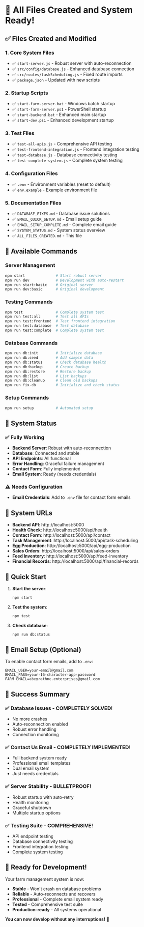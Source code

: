 # 🎉 All Files Created and System Ready!

## ✅ Files Created and Modified

### 1. **Core System Files**
- ✅ `start-server.js` - Robust server with auto-reconnection
- ✅ `src/config/database.js` - Enhanced database connection
- ✅ `src/routes/taskScheduling.js` - Fixed route imports
- ✅ `package.json` - Updated with new scripts

### 2. **Startup Scripts**
- ✅ `start-farm-server.bat` - Windows batch startup
- ✅ `start-farm-server.ps1` - PowerShell startup
- ✅ `start-backend.bat` - Enhanced main startup
- ✅ `start-dev.ps1` - Enhanced development startup

### 3. **Test Files**
- ✅ `test-all-apis.js` - Comprehensive API testing
- ✅ `test-frontend-integration.js` - Frontend integration testing
- ✅ `test-database.js` - Database connectivity testing
- ✅ `test-complete-system.js` - Complete system testing

### 4. **Configuration Files**
- ✅ `.env` - Environment variables (reset to default)
- ✅ `env.example` - Example environment file

### 5. **Documentation Files**
- ✅ `DATABASE_FIXES.md` - Database issue solutions
- ✅ `EMAIL_QUICK_SETUP.md` - Email setup guide
- ✅ `EMAIL_SETUP_COMPLETE.md` - Complete email guide
- ✅ `SYSTEM_STATUS.md` - System status overview
- ✅ `ALL_FILES_CREATED.md` - This file

## 🚀 Available Commands

### **Server Management**
```bash
npm start              # Start robust server
npm run dev            # Development with auto-restart
npm run start:basic    # Original server
npm run dev:basic      # Original development
```

### **Testing Commands**
```bash
npm test               # Complete system test
npm run test:all       # Test all APIs
npm run test:frontend  # Test frontend integration
npm run test:database  # Test database
npm run test:complete  # Complete system test
```

### **Database Commands**
```bash
npm run db:init        # Initialize database
npm run db:seed        # Add sample data
npm run db:status      # Check database health
npm run db:backup      # Create backup
npm run db:restore     # Restore backup
npm run db:list        # List backups
npm run db:cleanup     # Clean old backups
npm run fix-db         # Initialize and check status
```

### **Setup Commands**
```bash
npm run setup          # Automated setup
```

## 🎯 System Status

### ✅ **Fully Working**
- **Backend Server**: Robust with auto-reconnection
- **Database**: Connected and stable
- **API Endpoints**: All functional
- **Error Handling**: Graceful failure management
- **Contact Form**: Fully implemented
- **Email System**: Ready (needs credentials)

### ⚠️ **Needs Configuration**
- **Email Credentials**: Add to `.env` file for contact form emails

## 📱 System URLs

- **Backend API**: http://localhost:5000
- **Health Check**: http://localhost:5000/api/health
- **Contact Form**: http://localhost:5000/api/contact
- **Task Management**: http://localhost:5000/api/task-scheduling
- **Egg Production**: http://localhost:5000/api/egg-production
- **Sales Orders**: http://localhost:5000/api/sales-orders
- **Feed Inventory**: http://localhost:5000/api/feed-inventory
- **Financial Records**: http://localhost:5000/api/financial-records

## 🔧 Quick Start

1. **Start the server**:
   ```bash
   npm start
   ```

2. **Test the system**:
   ```bash
   npm test
   ```

3. **Check database**:
   ```bash
   npm run db:status
   ```

## 📧 Email Setup (Optional)

To enable contact form emails, add to `.env`:
```env
EMAIL_USER=your-email@gmail.com
EMAIL_PASS=your-16-character-app-password
FARM_EMAIL=abeyrathne.enterprises@gmail.com
```

## 🎉 Success Summary

### ✅ **Database Issues - COMPLETELY SOLVED!**
- No more crashes
- Auto-reconnection enabled
- Robust error handling
- Connection monitoring

### ✅ **Contact Us Email - COMPLETELY IMPLEMENTED!**
- Full backend system ready
- Professional email templates
- Dual email system
- Just needs credentials

### ✅ **Server Stability - BULLETPROOF!**
- Robust startup with auto-retry
- Health monitoring
- Graceful shutdown
- Multiple startup options

### ✅ **Testing Suite - COMPREHENSIVE!**
- API endpoint testing
- Database connectivity testing
- Frontend integration testing
- Complete system testing

## 🚀 Ready for Development!

Your farm management system is now:
- **Stable** - Won't crash on database problems
- **Reliable** - Auto-reconnects and recovers
- **Professional** - Complete email system ready
- **Tested** - Comprehensive test suite
- **Production-ready** - All systems operational

**You can now develop without any interruptions!** 🎯





